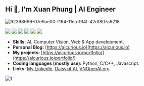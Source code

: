 

## Hi 👋, I'm Xuan Phung | AI Engineer

![92398696-07e9ae00-f164-11ea-9f4f-42df807a6218](https://user-images.githubusercontent.com/18329471/143008836-160bb1b4-2289-4476-9777-2d9c75275916.gif)

<div style="clear:both; width: 100%;"> 
<img src="https://img.shields.io/badge/C++-00599C.svg?logo=c%2B%2B&style=flat"> <img src="https://img.shields.io/badge/Python-f9d64e.svg?logo=python&style=flat"> <img src="https://img.shields.io/badge/TensorFlow-aa4c00.svg?logo=tensorflow&style=flat"> <img src="https://img.shields.io/badge/PyTorch-f9d64e.svg?logo=pytorch&style=flat"> <img src="https://img.shields.io/badge/OpenCV-FF0000.svg?logo=opencv&style=flat"> <img src="https://img.shields.io/badge/-Docker-222222.svg?logo=docker&style=flat">
 </div>

- **Skills:** AI, Computer Vision, Web & App development.
- **Personal Blog:** [https://aicurious.io](https://aicurious.io)
- **My projects:** [https://aicurious.io/portfolio/](https://aicurious.io/portfolio/)
- **Coding languages (mostly use):** Python, C/C++, Javascript.
- **Links:** [My LinkedIn](https://www.linkedin.com/in/vietanhdev/), [Daisykit AI](https://daisykit.org/), [VNOpenAI.org](https://vnopenai.org/).

<img style="float: left;" src="https://github-readme-stats.vercel.app/api?username=vietanhdev&count_private=true&show_icons=true&hide_border=false">
1

